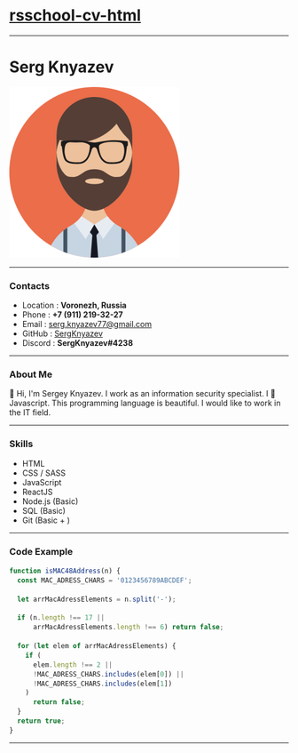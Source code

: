 # __[rsschool-cv-html](https://SergKnyazev.github.io/rsschool-cv/)__

---
# __Serg Knyazev__

![Serg Knyazev](/images/avatar-sk.png)

---

### __Contacts__

- Location : __Voronezh, Russia__
- Phone : __+7 (911) 219-32-27__
- Email : serg.knyazev77@gmail.com
- GitHub : [SergKnyazev](https://github.com/SergKnyazev)
- Discord : __SergKnyazev#4238__

---

### __About Me__
🙋 Hi, I'm Sergey Knyazev. I work as an information security specialist. I 💖 Javascript. This programming language is beautiful. I would like to work in the IT field. 

---

### __Skills__
- HTML
- CSS / SASS
- JavaScript
- ReactJS
- Node.js (Basic)
- SQL (Basic)
- Git (Basic + )

---

### __Code Example__
```javascript
function isMAC48Address(n) {
  const MAC_ADRESS_CHARS = '0123456789ABCDEF';

  let arrMacAdressElements = n.split('-');

  if (n.length !== 17 || 
      arrMacAdressElements.length !== 6) return false;

  for (let elem of arrMacAdressElements) {
    if (
      elem.length !== 2 ||
      !MAC_ADRESS_CHARS.includes(elem[0]) ||
      !MAC_ADRESS_CHARS.includes(elem[1])
    )
      return false;
  }
  return true;
}
```

---